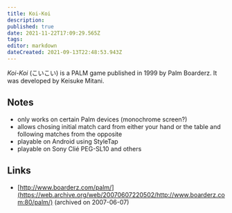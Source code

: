 ```yaml
---
title: Koi-Koi
description: 
published: true
date: 2021-11-22T17:09:29.565Z
tags: 
editor: markdown
dateCreated: 2021-09-13T22:48:53.943Z
---
```


_Koi-Koi_ (<span lang='ja'>こいこい</span>) is a PALM game published in 1999 by Palm Boarderz.
It was developed by Keisuke Mitani.

## Notes
- only works on certain Palm devices (monochrome screen?)
- allows chosing initial match card from either your hand or the table and following matches from the opposite
- playable on Android using StyleTap
- playable on Sony Clié PEG-SL10 and others

## Links
- [http://www.boarderz.com/palm/](https://web.archive.org/web/20070607220502/http://www.boarderz.com:80/palm/) (archived on 2007-06-07)